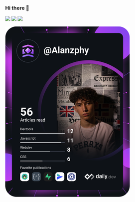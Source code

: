 ### Hi there 👋



<div>
 <a href="mailto:alanzphy@gmail.com"><img src="https://img.shields.io/badge/Gmail-D14836?style=for-the-badge&logo=gmail&logoColor=white"><a/>
 <a href="https://twitter.com/Alanzphy"><img src="https://img.shields.io/badge/Twitter-1DA1F2?style=for-the-badge&logo=twitter&logoColor=white"><a/>
 <a href="https://www.linkedin.com/in/alan-ruiz-silva-103b72220/"><img src="https://img.shields.io/badge/LinkedIn-0077B5?style=for-the-badge&logo=linkedin&logoColor=white"><a/>
<div/>

<a href="https://app.daily.dev/Alanzphy"><img src="devcard.svg" width="400" alt="Alan Ruiz's Dev Card"/></a>
